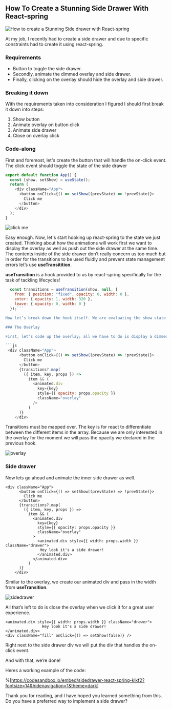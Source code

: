 ## How To Create a Stunning Side Drawer With React-spring


![How to create a Stunning Side drawer with React-spring](https://cdn.hashnode.com/res/hashnode/image/upload/v1651104897444/qLXiYp1Lo.png)

At my job, I recently had to create a side drawer and due to specific constraints had to create it using react-spring.

### Requirements

- Button to toggle the side drawer.
- Secondly, animate the dimmed overlay and side drawer.
- Finally, clicking on the overlay should hide the overlay and side drawer.

### Breaking it down

With the requirements taken into consideration I figured I should first break it down into steps:

1. Show button
2. Animate overlay on button click
3. Animate side drawer
4. Close on overlay click

### Code-along

First and foremost, let's create the button that will handle the on-click event. The click event should toggle the state of the side drawer

```js
export default function App() {
  const [show, setShow] = useState();
  return (
    <div className="App">
      <button onClick={() => setShow((prevState) => !prevState)}>
        Click me
      </button>
    </div>
  );
}
```

![click me](https://cdn.hashnode.com/res/hashnode/image/upload/v1649263516704/GVgufN_TN.png)

Easy enough. Now, let's start hooking up react-spring to the state we just created. Thinking about how the animations will work first we want to display the overlay as well as push out the side drawer at the same time. The contents inside of the side drawer don’t really concern us too much but in order for the transitions to be used fluidly and prevent state management errors let’s use **useTransitition**.

**useTransition** is a hook provided to us by react-spring specifically for the task of tackling lifecycles!

```js
  const transitions = useTransition(show, null, {
    from: { position: "fixed", opacity: 0, width: 0 },
    enter: { opacity: 1, width: 320 },
    leave: { opacity: 0, width: 0 }
  });```

Now let’s break down the hook itself. We are evaluating the show state we had set earlier and are declaring two styles to adjust: the opacity of the overlay and the width of the side drawer.

### The Overlay

First, let’s code up the overlay; all we have to do is display a dimmed div.

```js
 <div className="App">
      <button onClick={() => setShow((prevState) => !prevState)}>
        Click me
      </button>
      {transitions?.map(
        ({ item, key, props }) =>
          item && (
            <animated.div
              key={key}
              style={{ opacity: props.opacity }}
              className="overlay"
            />
          )
      )}
    </div>
```

Transitions must be mapped over. The key is for react to differentiate between the different items in the array. Because we are only interested in the overlay for the moment we will pass the opacity we declared in the previous hook.

![overlay](https://cdn.hashnode.com/res/hashnode/image/upload/v1649263517819/MPjqHgmNz.png)

### Side drawer

Now lets go ahead and animate the inner side drawer as well.

```
<div className="App">
      <button onClick={() => setShow((prevState) => !prevState)}>
        Click me
      </button>
      {transitions?.map(
        ({ item, key, props }) =>
          item && (
            <animated.div
              key={key}
              style={{ opacity: props.opacity }}
              className="overlay"
            >
              <animated.div style={{ width: props.width }} className="drawer">
               Hey look it's a side drawer!
              </animated.div>
            </animated.div>
          )
      )}
    </div>
```

Similar to the overlay, we create our animated div and pass in the width from **useTransition**.

![sidedrawer](https://cdn.hashnode.com/res/hashnode/image/upload/v1649263518895/Xm8jX4bNy.png)

All that’s left to do is close the overlay when we click it for a great user experience.

```
<animated.div style={{ width: props.width }} className="drawer">
                Hey look it's a side drawer!
</animated.div>
<div className="fill" onClick={() => setShow(false)} />
```

Right next to the side drawer div we will put the div that handles the on-click event.

And with that, we’re done!

Heres a working example of the code:

%[https://codesandbox.io/embed/sidedrawer-react-spring-klkf2?fontsize=14&hidenavigation=1&theme=dark]

Thank you for reading, and I have hoped you learned something from this. Do you have a preferred way to implement a side drawer?